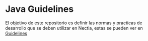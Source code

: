 # Java Guidelines

El objetivo de este repositorio es definir las normas y practicas de desarrollo que se deben utilizar en Nectia,
estas se pueden ver en [Guidelines](Guidelines.md)